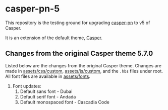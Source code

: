 # casper-pn-5

This repository is the testing ground for upgrading [casper-pn](https://github.com/pratnala/casper-pn) to v5 of Casper.

It is an extension of the default theme, [Casper](https://github.com/TryGhost/Casper).

## Changes from the original Casper theme 5.7.0

Listed below are the changes from the original Casper theme. Changes are made in [assets/css/custom](assets/css/custom), [assets/js/custom](assets/js/custom), and the `.hbs` files under root. All font files are available in [assets/fonts](assets/fonts).

1. Font updates:
   1. Default sans font - Dubai
   2. Default serif font - Andada
   3. Default monospaced font - Cascadia Code

